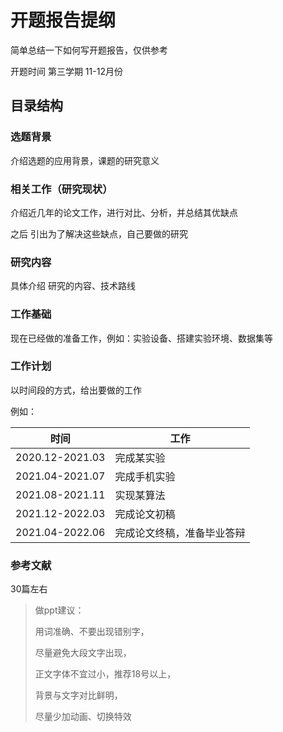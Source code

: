 # 开题报告提纲

简单总结一下如何写开题报告，仅供参考

开题时间 第三学期 11-12月份

## 目录结构

### 选题背景

介绍选题的应用背景，课题的研究意义

### 相关工作（研究现状）

介绍近几年的论文工作，进行对比、分析，并总结其优缺点

之后 引出为了解决这些缺点，自己要做的研究

### 研究内容

具体介绍 研究的内容、技术路线

### 工作基础

现在已经做的准备工作，例如：实验设备、搭建实验环境、数据集等

### 工作计划

以时间段的方式，给出要做的工作

例如：

| **时间**        | **工作**                   |
| --------------- | -------------------------- |
| 2020.12-2021.03 | 完成某实验                 |
| 2021.04-2021.07 | 完成手机实验               |
| 2021.08-2021.11 | 实现某算法                 |
| 2021.12-2022.03 | 完成论文初稿               |
| 2021.04-2022.06 | 完成论文终稿，准备毕业答辩 |

### 参考文献

30篇左右



> 做ppt建议：
>
> 用词准确、不要出现错别字，
>
> 尽量避免大段文字出现，
>
> 正文字体不宜过小，推荐18号以上，
>
> 背景与文字对比鲜明，
>
> 尽量少加动画、切换特效
>
> 
